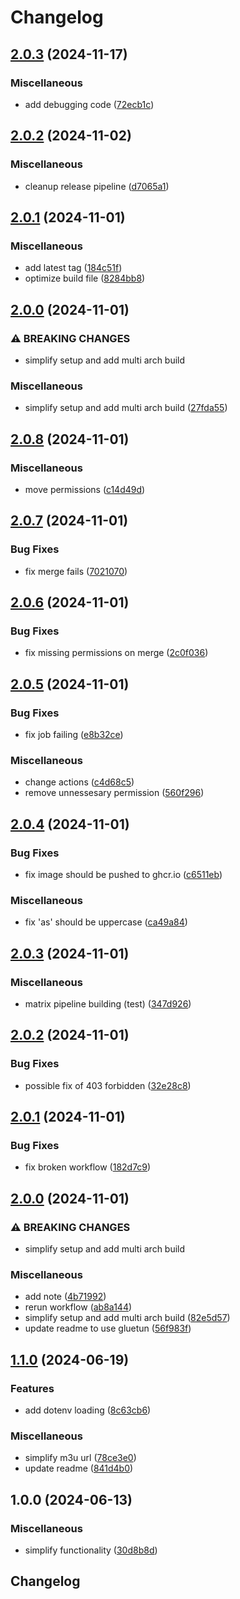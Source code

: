 # Changelog

## [2.0.3](https://github.com/segadora/iptv-proxy/compare/v2.0.2...v2.0.3) (2024-11-17)


### Miscellaneous

* add debugging code ([72ecb1c](https://github.com/segadora/iptv-proxy/commit/72ecb1c3ad9da0ebb379278f618c8a555538bf25))

## [2.0.2](https://github.com/segadora/iptv-proxy/compare/v2.0.1...v2.0.2) (2024-11-02)


### Miscellaneous

* cleanup release pipeline ([d7065a1](https://github.com/segadora/iptv-proxy/commit/d7065a10da62aa8a7427ed7e9fc1f07e99ba203c))

## [2.0.1](https://github.com/segadora/iptv-proxy/compare/v2.0.0...v2.0.1) (2024-11-01)


### Miscellaneous

* add latest tag ([184c51f](https://github.com/segadora/iptv-proxy/commit/184c51f7cfcfd57a975e9a915e39a43d8ef6bab6))
* optimize build file ([8284bb8](https://github.com/segadora/iptv-proxy/commit/8284bb8026e4e2aeb2e46b45d2760ff49a0d4786))

## [2.0.0](https://github.com/segadora/iptv-proxy/compare/v1.1.0...v2.0.0) (2024-11-01)


### ⚠ BREAKING CHANGES

* simplify setup and add multi arch build

### Miscellaneous

* simplify setup and add multi arch build ([27fda55](https://github.com/segadora/iptv-proxy/commit/27fda5555eb3323561607525663a31b1231c2838))

## [2.0.8](https://github.com/segadora/iptv-proxy/compare/v2.0.7...v2.0.8) (2024-11-01)


### Miscellaneous

* move permissions ([c14d49d](https://github.com/segadora/iptv-proxy/commit/c14d49db14a9a09b9ae55b312a38af668c711a6c))

## [2.0.7](https://github.com/segadora/iptv-proxy/compare/v2.0.6...v2.0.7) (2024-11-01)


### Bug Fixes

* fix merge fails ([7021070](https://github.com/segadora/iptv-proxy/commit/70210706e21935b62399653bfd967fda53fef13d))

## [2.0.6](https://github.com/segadora/iptv-proxy/compare/v2.0.5...v2.0.6) (2024-11-01)


### Bug Fixes

* fix missing permissions on merge ([2c0f036](https://github.com/segadora/iptv-proxy/commit/2c0f036b1112996a3e349f6f031a7fff4f6527bf))

## [2.0.5](https://github.com/segadora/iptv-proxy/compare/v2.0.4...v2.0.5) (2024-11-01)


### Bug Fixes

* fix job failing ([e8b32ce](https://github.com/segadora/iptv-proxy/commit/e8b32ce46f69599f5d90ae8b525b23e6de8a7b73))


### Miscellaneous

* change actions ([c4d68c5](https://github.com/segadora/iptv-proxy/commit/c4d68c515efdc5eb769d5041b637f45602eb95b9))
* remove unnessesary permission ([560f296](https://github.com/segadora/iptv-proxy/commit/560f296413f0d11ed99cf6ddef5f6c992847154a))

## [2.0.4](https://github.com/segadora/iptv-proxy/compare/v2.0.3...v2.0.4) (2024-11-01)


### Bug Fixes

* fix image should be pushed to ghcr.io ([c6511eb](https://github.com/segadora/iptv-proxy/commit/c6511ebd3a420c569c6155f72ef7a319aca7ce3a))


### Miscellaneous

* fix 'as' should be uppercase ([ca49a84](https://github.com/segadora/iptv-proxy/commit/ca49a840123f3276dbba06800f261d95d55d051f))

## [2.0.3](https://github.com/segadora/iptv-proxy/compare/v2.0.2...v2.0.3) (2024-11-01)


### Miscellaneous

* matrix pipeline building (test) ([347d926](https://github.com/segadora/iptv-proxy/commit/347d92674a1650931381d0f0084eb0248068c60f))

## [2.0.2](https://github.com/segadora/iptv-proxy/compare/v2.0.1...v2.0.2) (2024-11-01)


### Bug Fixes

* possible fix of 403 forbidden ([32e28c8](https://github.com/segadora/iptv-proxy/commit/32e28c80a6dff4013d7cadb5aaf39781dfc227f7))

## [2.0.1](https://github.com/segadora/iptv-proxy/compare/v2.0.0...v2.0.1) (2024-11-01)


### Bug Fixes

* fix broken workflow ([182d7c9](https://github.com/segadora/iptv-proxy/commit/182d7c935afdebf0527933dd82636ad3c1716fbf))

## [2.0.0](https://github.com/segadora/iptv-proxy/compare/v1.1.0...v2.0.0) (2024-11-01)


### ⚠ BREAKING CHANGES

* simplify setup and add multi arch build

### Miscellaneous

* add note ([4b71992](https://github.com/segadora/iptv-proxy/commit/4b71992a4f3cbbed8fb3d7aaa450ba9b64fdacc7))
* rerun workflow ([ab8a144](https://github.com/segadora/iptv-proxy/commit/ab8a144e342a254311849f0499dea5ec784f664e))
* simplify setup and add multi arch build ([82e5d57](https://github.com/segadora/iptv-proxy/commit/82e5d5761be0766ff0fbf0eea4ebcacf6a2c79a5))
* update readme to use gluetun ([56f983f](https://github.com/segadora/iptv-proxy/commit/56f983fa37c6065ac0fbf3d4dc899a148b957d78))

## [1.1.0](https://github.com/segadora/iptv-proxy/compare/v1.0.0...v1.1.0) (2024-06-19)


### Features

* add dotenv loading ([8c63cb6](https://github.com/segadora/iptv-proxy/commit/8c63cb6ee7036e06eb61e61662c9687b059910fa))


### Miscellaneous

* simplify m3u url ([78ce3e0](https://github.com/segadora/iptv-proxy/commit/78ce3e02cd465e92b2949571adae3adb931d877f))
* update readme ([841d4b0](https://github.com/segadora/iptv-proxy/commit/841d4b0677cd62069362093e84f6b99a448f8c03))

## 1.0.0 (2024-06-13)


### Miscellaneous

* simplify functionality ([30d8b8d](https://github.com/segadora/iptv-proxy/commit/30d8b8dad65ac489b0a75cf86a6c9c8ed6f5c6dc))

## Changelog
